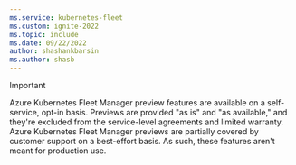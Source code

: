 ```yaml
---
ms.service: kubernetes-fleet
ms.custom: ignite-2022
ms.topic: include
ms.date: 09/22/2022
author: shashankbarsin
ms.author: shasb
---
```


> [!IMPORTANT]
> Azure Kubernetes Fleet Manager preview features are available on a self-service, opt-in basis. Previews are provided "as is" and "as available," and they're excluded from the service-level agreements and limited warranty. Azure Kubernetes Fleet Manager previews are partially covered by customer support on a best-effort basis. As such, these features aren't meant for production use.
